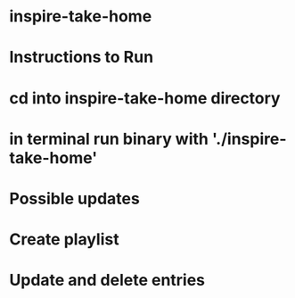 # inspire-take-home

# Instructions to Run
# cd into inspire-take-home directory
# in terminal run binary with './inspire-take-home'


# Possible updates
# Create playlist
# Update and delete entries